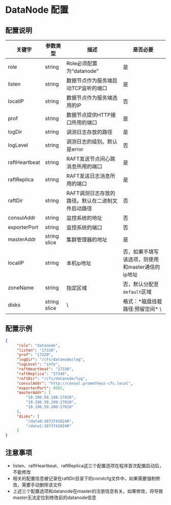 # DataNode 配置
## 配置说明

| 关键字           | 参数类型         | 描述                         | 是否必要                         |
|---------------|--------------|----------------------------|------------------------------|
| role          | string       | Role必须配置为“datanode”        | 是                            |
| listen        | string       | 数据节点作为服务端启动TCP监听的端口        | 是                            |
| localIP       | string       | 数据节点作为服务端选用的IP             | 否                            |
| prof          | string       | 数据节点提供HTTP接口所用的端口          | 是                            |
| logDir        | string       | 调测日志存放的路径                  | 是                            |
| logLevel      | string       | 调测日志的级别。默认是error           | 否                            |
| raftHeartbeat | string       | RAFT发送节点间心跳消息所用的端口         | 是                            |
| raftReplica   | string       | RAFT发送日志消息所用的端口            | 是                            |
| raftDir       | string       | RAFT调测日志存放的路径。默认在二进制文件启动路径 | 否                            |
| consulAddr    | string       | 监控系统的地址                    | 否                            |
| exporterPort  | string       | 监控系统的端口                    | 否                            |
| masterAddr    | string slice | 集群管理器的地址                   | 是                            |
| localIP       | string       | 本机ip地址                     | 否，如果不填写该选项，则使用和master通信的ip地址 |
| zoneName      | string       | 指定区域                       | 否，默认分配至`default`区域           |
| disks         | string slice | \                          | 格式：\*磁盘挂载路径:预留空间\* \         | 预留空间配置范围\[20G,50G\] | 是                                               |

## 配置示例

``` json
{
     "role": "datanode",
     "listen": "17310",
     "prof": "17320",
     "logDir": "/cfs/datanode/log",
     "logLevel": "info",
     "raftHeartbeat": "17330",
     "raftReplica": "17340",
     "raftDir": "/cfs/datanode/log",
     "consulAddr": "http://consul.prometheus-cfs.local",
     "exporterPort": 9502,
     "masterAddr": [
         "10.196.59.198:17010",
         "10.196.59.199:17010",
         "10.196.59.200:17010"
     ],
     "disks": [
         "/data0:10737418240",
         "/data1:10737418240"
     ]
}
```

## 注意事项

-   listen、raftHeartbeat、raftReplica这三个配置选项在程序首次配置启动后，不能修改
-   相关的配置信息被记录在raftDir目录下的constcfg文件中，如果需要强制修改，需要手动删除该文件
-   上述三个配置选项和datanode在master的注册信息有关。如果修改，将导致master无法定位到修改前的datanode信息